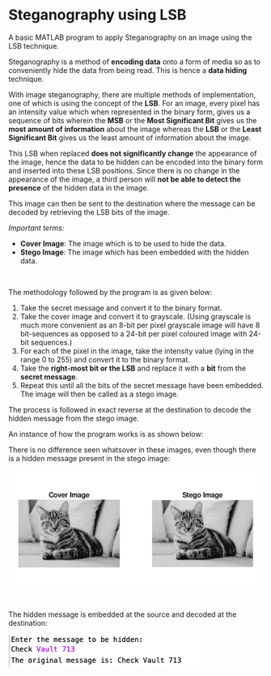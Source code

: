 # Steganography using LSB
A basic MATLAB program to apply Steganography on an image using the LSB technique.

Steganography is a method of **encoding data** onto a form of media so as to conveniently hide the data from being read. This is hence a **data hiding** technique.


With image steganography, there are multiple methods of implementation, one of which is using the concept of the **LSB**. For an image, every pixel has an intensity value which 
when represented in the binary form, gives us a sequence of bits wherein the **MSB** or the **Most Significant Bit** gives us the **most amount of information** about the image whereas 
the **LSB** or the **Least Significant Bit** gives us the least amount of information about the image.

This LSB when replaced **does not significantly change** the appearance of the image, hence the data to be hidden can be encoded into the binary form and inserted into these LSB positions. 
Since there is no change in the appearance of the image, a third person will **not be able to detect the presence** of the hidden data in the image. 

This image can then be sent to the destination where the message can be decoded by retrieving the LSB bits of the image.

*Important terms:*
- **Cover Image**: The image which is to be used to hide the data.
- **Stego Image**: The image which has been embedded with the hidden data.

<br>

The methodology followed by the program is as given below:
1. Take the secret message and convert it to the binary format.
2. Take the cover image and convert it to grayscale. (Using grayscale is much more convenient as an 8-bit per pixel grayscale image will have 8 bit-sequences as 
opposed to a 24-bit per pixel coloured image with 24-bit sequences.)
3. For each of the pixel in the image, take the intensity value (lying in the range 0 to 255) and convert it to the binary format.
4. Take the **right-most bit or the LSB** and replace it with a **bit** from the **secret message**.
5. Repeat this until all the bits of the secret message have been embedded. The image will then be called as a stego image.

The process is followed in exact reverse at the destination to decode the hidden message from the stego image.

An instance of how the program works is as shown below:

There is no difference seen whatsover in these images, even though there is a hidden message present in the stego image:

![alt text](https://github.com/shamilee05/Steganography-LSB/blob/master/Cover_Stego.png)

<br>

The hidden message is embedded at the source and decoded at the destination:

![alt text](https://github.com/shamilee05/Steganography-LSB/blob/master/Hidden_Message.png)
